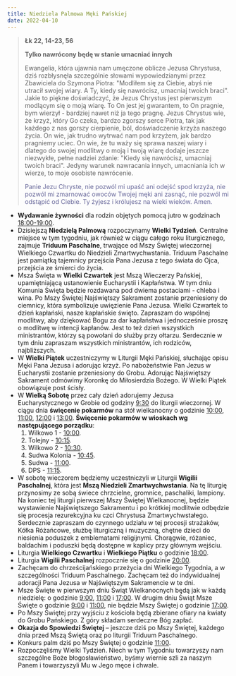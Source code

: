 ```yaml
---
title: Niedziela Palmowa Męki Pańskiej
date: 2022-04-10
---
```


> **Łk 22, 14-23, 56**
>
> **Tylko nawrócony będę w stanie umacniać innych**
>
> Ewangelia, która ujawnia nam umęczone oblicze Jezusa Chrystusa, dziś rozbłysnęła szczególnie słowami wypowiedzianymi przez Zbawiciela do Szymona Piotra: "Modliłem się za Ciebie, abyś nie utracił swojej wiary. A Ty, kiedy się nawrócisz, umacniaj twoich braci". Jakie to piękne doświadczyć, że Jezus Chrystus jest pierwszym modlącym się o moją wiarę. To On jest jej gwarantem, to On pragnie, bym wierzył - bardziej nawet niż ja tego pragnę. Jezus Chrystus wie, że krzyż, który Go czeka, bardzo zgorszy serce Piotra, tak jak każdego z nas gorszy cierpienie, ból, doświadczenie krzyża naszego życia. On wie, jak trudno wytrwać nam pod krzyżem, jak bardzo pragniemy uciec. On wie, że tu waży się sprawa naszej wiary i dlatego do swojej modlitwy o moją i twoją wiarę dodaje jeszcze niezwykłe, pełne nadziei zdanie: "Kiedy się nawrócisz, umacniaj twoich braci". Jedyny warunek nawracania innych, umacniania ich w wierze, to moje osobiste nawrócenie.
>
> <span style="color: #666699;"> Panie Jezu Chryste, nie pozwól mi upaść ani odejść spod krzyża, nie pozwól mi zmarnować owoców Twojej męki ani zasnąć, nie pozwól mi odstąpić od Ciebie. Ty żyjesz i królujesz na wieki wieków. Amen.
> &nbsp;

- **Wydawanie żywności** dla rodzin objętych pomocą jutro w godzinach <u>18:00-19:00</u>.
- Dzisiejszą **Niedzielą Palmową** rozpoczynamy **Wielki Tydzień**. Centralne miejsce w tym tygodniu, jak również w ciągu całego roku liturgicznego, zajmuje **Triduum Paschalne**, trwające od Mszy Świętej wieczornej Wielkiego Czwartku do Niedzieli Zmartwychwstania. Triduum Paschalne jest pamiątką tajemnicy przejścia Pana Jezusa z tego świata do Ojca, przejścia ze śmierci do życia.
- Msza Święta w **Wielki Czwartek** jest Mszą Wieczerzy Pańskiej, upamiętniającą ustanowienie Eucharystii i Kapłaństwa. W tym dniu Komunia Święta będzie rozdawana pod dwiema postaciami - chleba i wina. Po Mszy Świętej Najświętszy Sakrament zostanie przeniesiony do ciemnicy, która symbolizuje uwięzienie Pana Jezusa. Wielki Czwartek to dzień kapłański, nasze kapłańskie święto. Zapraszam do wspólnej modlitwy, aby dziękować Bogu za dar kapłaństwa i jednocześnie proszę o modlitwę w intencji kapłanów. Jest to też dzień wszystkich ministrantów, którzy są powołani do służby przy ołtarzu. Serdecznie w tym dniu zapraszam wszystkich ministrantów, ich rodziców, najbliższych.
- W **Wielki Piątek** uczestniczymy w Liturgii Męki Pańskiej, słuchając opisu Męki Pana Jezusa i adorując krzyż. Po nabożeństwie Pan Jezus w Eucharystii zostanie przeniesiony do Grobu. Adorując Najświętszy Sakrament odmówimy Koronkę do Miłosierdzia Bożego. W Wielki Piątek obowiązuje post ścisły.
- W **Wielką Sobotę** przez cały dzień adorujemy Jezusa Eucharystycznego w Grobie od godziny <u>9:30</u> do liturgii wieczornej. W ciągu dnia **święcenie pokarmów** na stół wielkanocny o godzinie <u>10:00</u>, <u>11:00</u>, <u>12:00</u> i <u>13:00</u>. **Święcenie pokarmów w wioskach wg następującego porządku**:
  1. Wilkowo 1 - <u>10:00</u>.
  2. Tolejny - <u>10:15</u>.
  3. Wilkowo 2 - <u>10:30</u>.
  4. Sudwa Kolonia - <u>10:45</u>.
  5. Sudwa - <u>11:00</u>.
  6. DPS - <u>11:15</u>.
- W sobotę wieczorem będziemy uczestniczyli w Liturgii **Wigilii Paschalnej**, która jest **Mszą Niedzieli Zmartwychwstania**. Na tę liturgię przynosimy ze sobą świece chrzcielne, gromnice, paschaliki, lampiony. Na koniec tej liturgii pierwszej Mszy Świętej Wielkanocnej, będzie wystawienie Najświętszego Sakramentu i po krótkiej modlitwie odbędzie się procesja rezurekcyjna ku czci Chrystusa Zmartwychwstałego. Serdecznie zapraszam do czynnego udziału w tej procesji strażaków, Kółka Różańcowe, służbę liturgiczną i muzyczną, chętne dzieci do niesienia poduszek z emblematami religijnymi. Chorągwie, różaniec, baldachim i poduszki będą dostępne w kaplicy przy głównym wejściu.
- Liturgia **Wielkiego Czwartku** i **Wielkiego Piątku** o godzinie <u>18:00</u>.
- Liturgia **Wigilii Paschalnej** rozpocznie się o godzinie <u>20:00</u>.
- Zachęcam do chrześcijańskiego przeżycia dni Wielkiego Tygodnia, a w szczególności Triduum Paschalnego. Zachęcam też do indywidualnej adoracji Pana Jezusa w Najświętszym Sakramencie w te dni.
- Msze Święte w pierwszym dniu Świąt Wielkanocnych będą jak w każdą niedzielę: o godzinie <u>9:00</u>, <u>11:00</u> i <u>17:00</u>. W drugim dniu Świąt Msze Święte o godzinie <u>9:00</u> i <u>11:00</u>, nie będzie Mszy Świętej o godzinie <u>17:00</u>.
- Po Mszy Świętej przy wyjściu z kościoła będą zbierane ofiary na kwiaty do Grobu Pańskiego. Z góry składam serdeczne Bóg zapłać.
- **Okazja do Spowiedzi Świętej** – jeszcze dziś po Mszy Świętej, każdego dnia przed Mszą Świętą oraz po liturgii Triduum Paschalnego.
- Konkurs palm dziś po Mszy Świętej o godzinie <u>11:00</u>.
- Rozpoczęliśmy Wielki Tydzień. Niech w tym Tygodniu towarzyszy nam szczególne Boże błogosławieństwo, byśmy wiernie szli za naszym Panem i towarzyszyli Mu w Jego męce i chwale.

